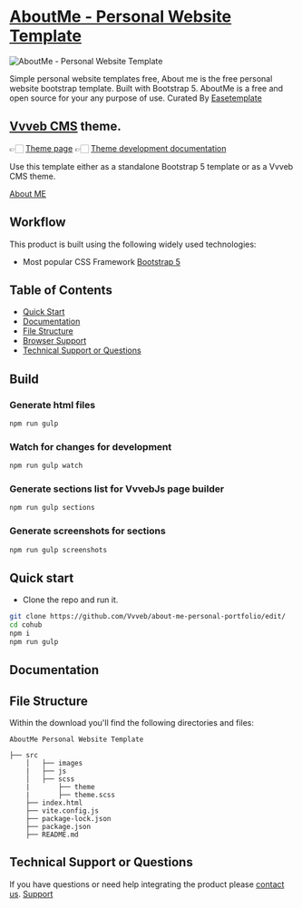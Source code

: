 # [AboutMe - Personal Website Template](https://preview.easetemplate.com/aboutme/)

![AboutMe - Personal Website Template](https://user-images.githubusercontent.com/30169935/231987845-1895e4ac-b07d-4d1f-b2b1-f9731b5adcc4.jpg)

Simple personal website templates free, About me is the free personal website bootstrap template. Built with Bootstrap 5.
AboutMe is a free and open source for your any purpose of use. Curated By [Easetemplate](https://easetemplate.com/)

## [Vvveb CMS](https://www.vvveb.com) theme.

👉🏻 [Theme page](https://themes.vvveb.com/product/cohub) 
👉🏻 [Theme development documentation](http://dev.vvveb.com/theme-introduction)

Use this template either as a standalone Bootstrap 5 template or as a Vvveb CMS theme.

[About ME](https://preview.easetemplate.com/aboutme/)

## Workflow

This product is built using the following widely used technologies:

- Most popular CSS Framework [Bootstrap 5](https://getbootstrap.com/)
 

## Table of Contents

* [Quick Start](#quick-start)
* [Documentation](#documentation)
* [File Structure](#file-structure)
* [Browser Support](#browser-support)
* [Technical Support or Questions](#technical-support-or-questions)


## Build

### Generate html files

```bash
npm run gulp
```

### Watch for changes for development

```bash
npm run gulp watch
```

### Generate sections list for VvvebJs page builder

```bash
npm run gulp sections
```

### Generate screenshots for sections

```bash
npm run gulp screenshots
```


## Quick start

- Clone the repo and run it.
```bash
git clone https://github.com/Vvveb/about-me-personal-portfolio/edit/
cd cohub
npm i
npm run gulp
```



## Documentation


## File Structure
Within the download you'll find the following directories and files:

```
AboutMe Personal Website Template

├── src
    │   ├── images
    |   ├── js
    │   ├── scss
    |       ├── theme
    |       ├── theme.scss
    ├── index.html
    ├── vite.config.js
    ├── package-lock.json
    ├── package.json
    ├── README.md

```

## Technical Support or Questions

If you have questions or need help integrating the product please [contact us](https://easetemplate.com/).
[Support](https://easetemplate.com/)
